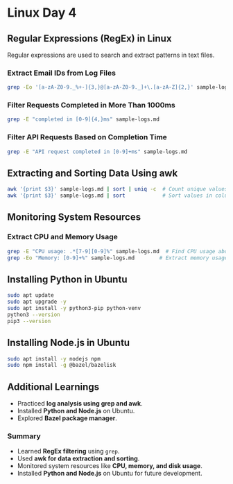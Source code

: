 # Linux Day 4

## **Regular Expressions (RegEx) in Linux**
Regular expressions are used to search and extract patterns in text files.

### **Extract Email IDs from Log Files**
```sh
grep -Eo '[a-zA-Z0-9._%+-]{3,}@[a-zA-Z0-9._]+\.[a-zA-Z]{2,}' sample-logs.md
```

### **Filter Requests Completed in More Than 1000ms**
```sh
grep -E "completed in [0-9]{4,}ms" sample-logs.md
```

### **Filter API Requests Based on Completion Time**
```sh
grep -E "API request completed in [0-9]+ms" sample-logs.md
```

## **Extracting and Sorting Data Using awk**
```sh
awk '{print $3}' sample-logs.md | sort | uniq -c  # Count unique values in column 3
awk '{print $3}' sample-logs.md | sort            # Sort values in column 3
```

## **Monitoring System Resources**
### **Extract CPU and Memory Usage**
```sh
grep -E "CPU usage: .*[7-9][0-9]%" sample-logs.md  # Find CPU usage above 70%
grep -Eo "Memory: [0-9]+%" sample-logs.md        # Extract memory usage
```

## **Installing Python in Ubuntu**
```sh
sudo apt update
sudo apt upgrade -y
sudo apt install -y python3-pip python-venv
python3 --version
pip3 --version
```

## **Installing Node.js in Ubuntu**
```sh
sudo apt install -y nodejs npm
sudo npm install -g @bazel/bazelisk
```

## **Additional Learnings**
- Practiced **log analysis using grep and awk**.
- Installed **Python and Node.js** on Ubuntu.
- Explored **Bazel package manager**.

### **Summary**
- Learned **RegEx filtering** using `grep`.
- Used **awk for data extraction and sorting**.
- Monitored system resources like **CPU, memory, and disk usage**.
- Installed **Python and Node.js** on Ubuntu for future development.
